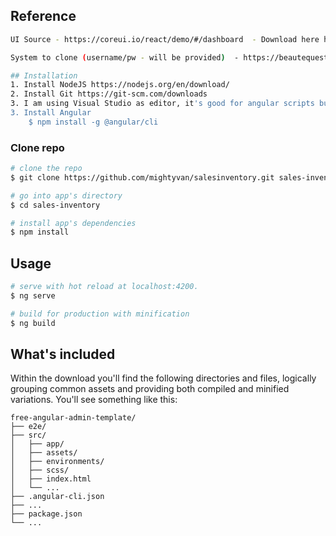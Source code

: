 ## Reference
``` bash
UI Source - https://coreui.io/react/demo/#/dashboard  - Download here https://github.com/coreui/coreui

System to clone (username/pw - will be provided)  - https://beautequest2.workingpoint.com/ 

## Installation
1. Install NodeJS https://nodejs.org/en/download/
2. Install Git https://git-scm.com/downloads
3. I am using Visual Studio as editor, it's good for angular scripts but you can choose any editor you like. 
3. Install Angular
    $ npm install -g @angular/cli
```
### Clone repo

``` bash
# clone the repo
$ git clone https://github.com/mightyvan/salesinventory.git sales-inventory

# go into app's directory
$ cd sales-inventory

# install app's dependencies
$ npm install
```

## Usage

``` bash
# serve with hot reload at localhost:4200.
$ ng serve

# build for production with minification
$ ng build
```

## What's included

Within the download you'll find the following directories and files, logically grouping common assets and providing both compiled and minified variations. You'll see something like this:

```
free-angular-admin-template/
├── e2e/
├── src/
│   ├── app/
│   ├── assets/
│   ├── environments/
│   ├── scss/
│   ├── index.html
│   └── ...
├── .angular-cli.json
├── ...
├── package.json
└── ...
```

